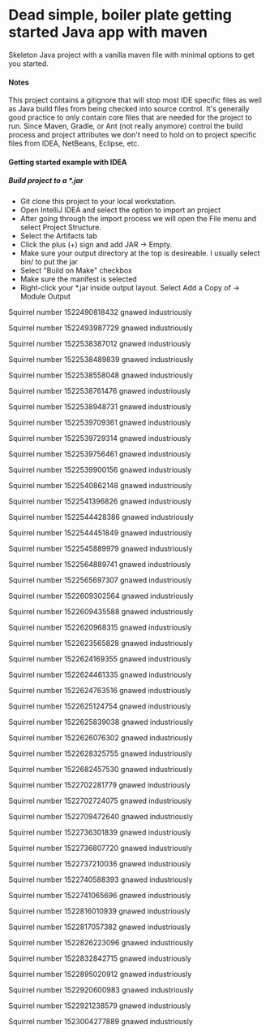# Dead simple, boiler plate getting started Java app with maven
Skeleton Java project with a vanilla maven file with minimal options to get you started.

#### Notes ####
This project contains a gitignore that will stop most IDE specific files as well as Java build files from being checked into source control. It's generally good practice to only contain core files that are needed for the project to run. Since Maven, Gradle, or Ant (not really anymore) control the build process and project attributes we don't need to hold on to project specific files from IDEA, NetBeans, Eclipse, etc.

#### Getting started example with IDEA ####

##### Build project to a *.jar #####
* Git clone this project to your local workstation.
* Open IntelliJ IDEA and select the option to import an project
* After going through the import process we will open the File menu and select Project Structure.
* Select the Artifacts tab
* Click the plus (+) sign and add JAR -> Empty.
* Make sure your output directory at the top is desireable. I usually select bin/ to put the jar
* Select "Build on Make" checkbox
* Make sure the manifest is selected
* Right-click your *.jar inside output layout. Select Add a Copy of -> Module Output

Squirrel number 1522490818432 gnawed industriously

Squirrel number 1522493987729 gnawed industriously

Squirrel number 1522538387012 gnawed industriously

Squirrel number 1522538489839 gnawed industriously

Squirrel number 1522538558048 gnawed industriously

Squirrel number 1522538761476 gnawed industriously

Squirrel number 1522538948731 gnawed industriously

Squirrel number 1522539709361 gnawed industriously

Squirrel number 1522539729314 gnawed industriously

Squirrel number 1522539756461 gnawed industriously

Squirrel number 1522539900156 gnawed industriously

Squirrel number 1522540862148 gnawed industriously

Squirrel number 1522541396826 gnawed industriously

Squirrel number 1522544428386 gnawed industriously

Squirrel number 1522544451849 gnawed industriously

Squirrel number 1522545889979 gnawed industriously

Squirrel number 1522564889741 gnawed industriously

Squirrel number 1522565697307 gnawed industriously

Squirrel number 1522609302564 gnawed industriously

Squirrel number 1522609435588 gnawed industriously

Squirrel number 1522620968315 gnawed industriously

Squirrel number 1522623565828 gnawed industriously

Squirrel number 1522624169355 gnawed industriously

Squirrel number 1522624461335 gnawed industriously

Squirrel number 1522624763516 gnawed industriously

Squirrel number 1522625124754 gnawed industriously

Squirrel number 1522625839038 gnawed industriously

Squirrel number 1522626076302 gnawed industriously

Squirrel number 1522628325755 gnawed industriously

Squirrel number 1522682457530 gnawed industriously

Squirrel number 1522702281779 gnawed industriously

Squirrel number 1522702724075 gnawed industriously

Squirrel number 1522709472640 gnawed industriously

Squirrel number 1522736301839 gnawed industriously

Squirrel number 1522736807720 gnawed industriously

Squirrel number 1522737210036 gnawed industriously

Squirrel number 1522740588393 gnawed industriously

Squirrel number 1522741065696 gnawed industriously

Squirrel number 1522816010939 gnawed industriously

Squirrel number 1522817057382 gnawed industriously

Squirrel number 1522826223096 gnawed industriously

Squirrel number 1522832842715 gnawed industriously

Squirrel number 1522895020912 gnawed industriously

Squirrel number 1522920600983 gnawed industriously

Squirrel number 1522921238579 gnawed industriously

Squirrel number 1523004277889 gnawed industriously
